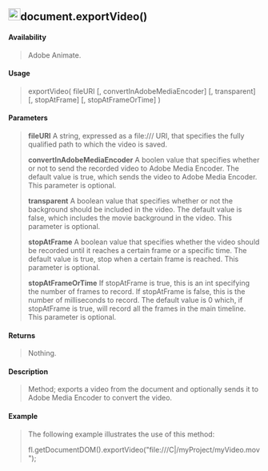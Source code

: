 ## <img src="/media/image1.png" style="width:0.25005in;height:0.25005in" />document.exportVideo()

#### Availability

> Adobe Animate.

#### Usage

> exportVideo( fileURI \[, convertInAdobeMediaEncoder\] \[, transparent\] \[, stopAtFrame\] \[, stopAtFrameOrTime\] )

#### Parameters

> **fileURI** A string, expressed as a file:/// URI, that specifies the fully qualified path to which the video is saved.
>
> **convertInAdobeMediaEncoder** A boolen value that specifies whether or not to send the recorded video to Adobe Media Encoder. The default value is true, which sends the video to Adobe Media Encoder. This parameter is optional.
>
> **transparent** A boolean value that specifies whether or not the background should be included in the video. The default value is false, which includes the movie background in the video. This parameter is optional.
>
> **stopAtFrame** A boolean value that specifies whether the video should be recorded until it reaches a certain frame or a specific time. The default value is true, stop when a certain frame is reached. This parameter is optional.
>
> **stopAtFrameOrTime** If stopAtFrame is true, this is an int specifying the number of frames to record. If stopAtFrame is false, this is the number of milliseconds to record. The default value is 0 which, if stopAtFrame is true, will record all the frames in the main timeline. This parameter is optional.

#### Returns

> Nothing.

#### Description

> Method; exports a video from the document and optionally sends it to Adobe Media Encoder to convert the video.

#### Example

> The following example illustrates the use of this method:
>
> fl.getDocumentDOM().exportVideo("file:///C\|/myProject/myVideo.mov");
